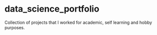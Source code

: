 # data_science_portfolio
Collection of projects that I worked for academic, self learning and hobby purposes.
